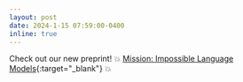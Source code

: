 ```yaml
---
layout: post
date: 2024-1-15 07:59:00-0400
inline: true
---
```


Check out our new preprint! 💥 [Mission: Impossible Language Models](https://arxiv.org/abs/2401.06416){:target="\_blank"} 💥